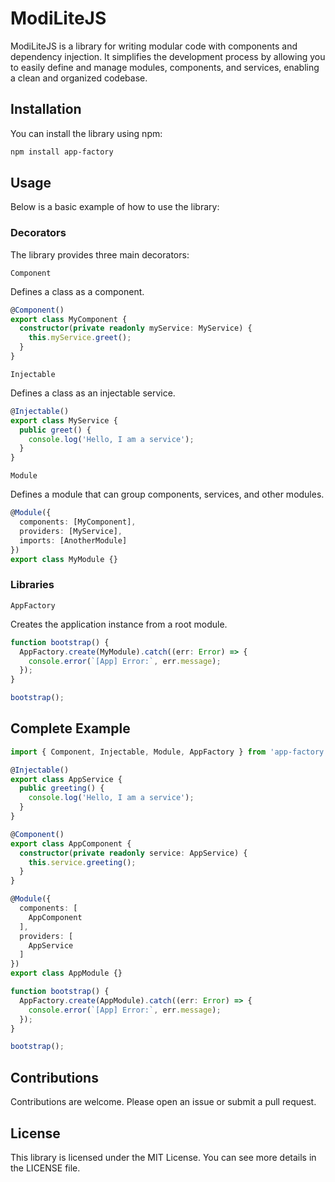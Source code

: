 # ModiLiteJS

ModiLiteJS is a library for writing modular code with components and dependency injection. It simplifies the development process by allowing you to easily define and manage modules, components, and services, enabling a clean and organized codebase.

## Installation

You can install the library using npm:

```bash
npm install app-factory
```

## Usage

Below is a basic example of how to use the library:

### Decorators
The library provides three main decorators:

`Component`

Defines a class as a component.

```typescript
@Component()
export class MyComponent {
  constructor(private readonly myService: MyService) {
    this.myService.greet();
  }
}
```

`Injectable`

Defines a class as an injectable service.

```typescript
@Injectable()
export class MyService {
  public greet() {
    console.log('Hello, I am a service');
  }
}
```

`Module`

Defines a module that can group components, services, and other modules.

```typescript
@Module({
  components: [MyComponent],
  providers: [MyService],
  imports: [AnotherModule]
})
export class MyModule {}
```
### Libraries

`AppFactory`

Creates the application instance from a root module.

```typescript
function bootstrap() {
  AppFactory.create(MyModule).catch((err: Error) => {
    console.error(`[App] Error:`, err.message);
  });
}

bootstrap();
```
## Complete Example

```typescript
import { Component, Injectable, Module, AppFactory } from 'app-factory';

@Injectable()
export class AppService {
  public greeting() {
    console.log('Hello, I am a service');
  }
}

@Component()
export class AppComponent {
  constructor(private readonly service: AppService) {
    this.service.greeting();
  }
}

@Module({
  components: [
    AppComponent
  ],
  providers: [
    AppService
  ]
})
export class AppModule {}

function bootstrap() {
  AppFactory.create(AppModule).catch((err: Error) => {
    console.error(`[App] Error:`, err.message);
  });
}

bootstrap();
```
## Contributions
Contributions are welcome. Please open an issue or submit a pull request.

## License
This library is licensed under the MIT License. You can see more details in the LICENSE file.